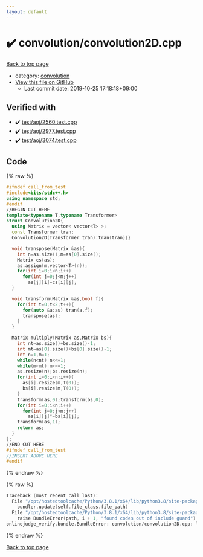 ```yaml
---
layout: default
---
```


<!-- mathjax config similar to math.stackexchange -->
<script type="text/javascript" async
  src="https://cdnjs.cloudflare.com/ajax/libs/mathjax/2.7.5/MathJax.js?config=TeX-MML-AM_CHTML">
</script>
<script type="text/x-mathjax-config">
  MathJax.Hub.Config({
    TeX: { equationNumbers: { autoNumber: "AMS" }},
    tex2jax: {
      inlineMath: [ ['$','$'] ],
      processEscapes: true
    },
    "HTML-CSS": { matchFontHeight: false },
    displayAlign: "left",
    displayIndent: "2em"
  });
</script>

<script type="text/javascript" src="https://cdnjs.cloudflare.com/ajax/libs/jquery/3.4.1/jquery.min.js"></script>
<script src="https://cdn.jsdelivr.net/npm/jquery-balloon-js@1.1.2/jquery.balloon.min.js" integrity="sha256-ZEYs9VrgAeNuPvs15E39OsyOJaIkXEEt10fzxJ20+2I=" crossorigin="anonymous"></script>
<script type="text/javascript" src="../../assets/js/copy-button.js"></script>
<link rel="stylesheet" href="../../assets/css/copy-button.css" />


# :heavy_check_mark: convolution/convolution2D.cpp

<a href="../../index.html">Back to top page</a>

* category: <a href="../../index.html#a9595c1c24c33b16056d2ad07e71682d">convolution</a>
* <a href="{{ site.github.repository_url }}/blob/master/convolution/convolution2D.cpp">View this file on GitHub</a>
    - Last commit date: 2019-10-25 17:18:18+09:00




## Verified with

* :heavy_check_mark: <a href="../../verify/test/aoj/2560.test.cpp.html">test/aoj/2560.test.cpp</a>
* :heavy_check_mark: <a href="../../verify/test/aoj/2977.test.cpp.html">test/aoj/2977.test.cpp</a>
* :heavy_check_mark: <a href="../../verify/test/aoj/3074.test.cpp.html">test/aoj/3074.test.cpp</a>


## Code

<a id="unbundled"></a>
{% raw %}
```cpp
#ifndef call_from_test
#include<bits/stdc++.h>
using namespace std;
#endif
//BEGIN CUT HERE
template<typename T,typename Transformer>
struct Convolution2D{
  using Matrix = vector< vector<T> >;
  const Transformer tran;
  Convolution2D(Transformer tran):tran(tran){}

  void transpose(Matrix &as){
    int n=as.size(),m=as[0].size();
    Matrix cs(as);
    as.assign(m,vector<T>(n));
    for(int i=0;i<n;i++)
      for(int j=0;j<m;j++)
        as[j][i]=cs[i][j];
  }

  void transform(Matrix &as,bool f){
    for(int t=0;t<2;t++){
      for(auto &a:as) tran(a,f);
      transpose(as);
    }
  }

  Matrix multiply(Matrix as,Matrix bs){
    int nt=as.size()+bs.size()-1;
    int mt=as[0].size()+bs[0].size()-1;
    int n=1,m=1;
    while(n<nt) n<<=1;
    while(m<mt) m<<=1;
    as.resize(n);bs.resize(n);
    for(int i=0;i<n;i++){
      as[i].resize(m,T(0));
      bs[i].resize(m,T(0));
    }
    transform(as,0);transform(bs,0);
    for(int i=0;i<n;i++)
      for(int j=0;j<m;j++)
        as[i][j]*=bs[i][j];
    transform(as,1);
    return as;
  }
};
//END CUT HERE
#ifndef call_from_test
//INSERT ABOVE HERE
#endif

```
{% endraw %}

<a id="bundled"></a>
{% raw %}
```cpp
Traceback (most recent call last):
  File "/opt/hostedtoolcache/Python/3.8.1/x64/lib/python3.8/site-packages/onlinejudge_verify/docs.py", line 342, in write_contents
    bundler.update(self.file_class.file_path)
  File "/opt/hostedtoolcache/Python/3.8.1/x64/lib/python3.8/site-packages/onlinejudge_verify/bundle.py", line 151, in update
    raise BundleError(path, i + 1, "found codes out of include guard")
onlinejudge_verify.bundle.BundleError: convolution/convolution2D.cpp: line 5: found codes out of include guard

```
{% endraw %}

<a href="../../index.html">Back to top page</a>

